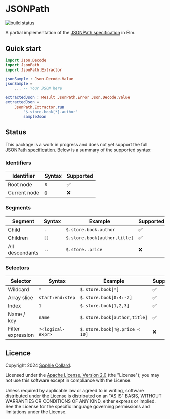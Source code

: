 # JSONPath

![build status](https://github.com/sophiecollard/jsonpath/actions/workflows/build.yml/badge.svg)

A partial implementation of the [JSONPath specification](https://www.rfc-editor.org/rfc/rfc9535) in Elm.

## Quick start

```elm
import Json.Decode
import JsonPath
import JsonPath.Extractor

jsonSample : Json.Decode.Value
jsonSample =
    ... -- Your JSON here

extractedJson : Result JsonPath.Error Json.Decode.Value
extractedJson =
    JsonPath.Extractor.run
        "$.store.book[*].author"
        sampleJson
```

## Status

This package is a work in progress and does not yet support the full [JSONPath specification](https://www.rfc-editor.org/rfc/rfc9535). Below is a summary of the supported syntax:

### Identifiers

| Identifier   | Syntax | Supported |
| ------------ | ------ | --------- |
| Root node    | `$`    | ✅        |
| Current node | `@`    | ❌        |

### Segments

| Segment       | Syntax  | Example                      | Supported |
| ------------- | ------- | ---------------------------- | --------- |
| Child           | `.`   | `$.store.book.author`        | ✅        |
| Children        | `[]`  | `$.store.book[author,title]` | ✅        |
| All descendants | `..`  | `$.store..price`             | ❌        |

### Selectors

| Selector          | Syntax            | Example                       | Supported |
| ----------------- | ----------------- | ----------------------------- | --------- |
| Wildcard          | `*`               | `$.store.book[*]`             | ✅        |
| Array slice       | `start:end:step`  | `$.store.book[0:4:-2]`        | ✅        |
| Index             | `1`               | `$.store.book[1,2,3] `        | ✅        |
| Name / key        | `name`            | `$.store.book[author,title]`  | ✅        |
| Filter expression | `?<logical-expr>` | `$.store.book[?@.price < 10]` | ❌        |

## Licence

Copyright 2024 [Sophie Collard](https://github.com/sophiecollard).

Licensed under the [Apache License, Version 2.0](http://www.apache.org/licenses/LICENSE-2.0) (the "License"); you may not use this software except in compliance with the License.

Unless required by applicable law or agreed to in writing, software distributed under the License is distributed on an "AS IS" BASIS, WITHOUT WARRANTIES OR CONDITIONS OF ANY KIND, either express or implied. See the License for the specific language governing permissions and limitations under the License.
